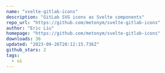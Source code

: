 ```yaml
---
name: "svelte-gitlab-icons"
description: "GitLab SVG icons as Svelte components"
repo_url: "https://github.com/metonym/svelte-gitlab-icons"
author: "Eric Liu"
homepage: "https://github.com/metonym/svelte-gitlab-icons"
downloads: 36
updated: "2023-09-26T20:12:15.736Z"
github_stars: 2
tags: 
  - ui
---
```

